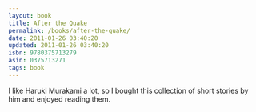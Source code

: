 ```yaml
---
layout: book
title: After the Quake
permalink: /books/after-the-quake/
date: 2011-01-26 03:40:20
updated: 2011-01-26 03:40:20
isbn: 9780375713279
asin: 0375713271
tags: book
---
```

I like Haruki Murakami a lot, so I bought this collection of short stories by
him and enjoyed reading them.
